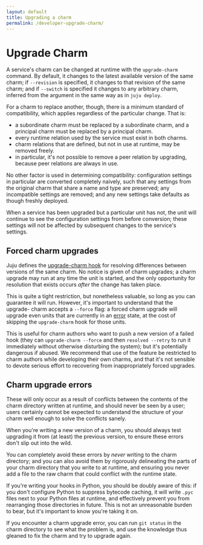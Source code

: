 ```yaml
---
layout: default
title: Upgrading a charm  
permalink: /developer-upgrade-charm/
---
```


# Upgrade Charm

A service's charm can be changed at runtime with the `upgrade-charm` command. By
default, it changes to the latest available version of the same charm; if
`--revision` is specified, it changes to that revision of the same charm; and if
`--switch` is specified it changes to any arbitrary charm, inferred from the
argument in the same way as in `juju deploy`.

For a charm to replace another, though, there is a minimum standard of
compatibility, which applies regardless of the particular change. That is:

  - a subordinate charm must be replaced by a subordinate charm, and a principal
    charm must be replaced by a principal charm.
  - every runtime relation used by the service must exist in both charms.
  - charm relations that are defined, but not in use at runtime, may be removed
    freely.
  - in particular, it's not possible to remove a peer relation by upgrading,
    because peer relations are always in use.

No other factor is used in determining compatibility: configuration settings in
particular are converted completely naively, such that any settings from the
original charm that share a name and type are preserved; any incompatible
settings are removed; and any new settings take defaults as though freshly
deployed.

When a service has been upgraded but a particular unit has not, the unit will
continue to see the configuration settings from before conversion; these
settings will not be affected by subsequent changes to the service's settings.

## Forced charm upgrades

Juju defines the [upgrade-charm hook](reference-charm-hooks.html#upgrade-charm)
for resolving differences between versions of the same charm. No notice is given
of charm upgrades; a charm upgrade may run at any time the unit is started, and
the only opportunity for resolution that exists occurs *after* the change has
taken place.

This is quite a tight restriction, but nonetheless valuable, so long as you can
guarantee it will run. However, it's important to understand that the upgrade-
charm accepts a `--force` flag: a forced charm upgrade will upgrade even units
that are currently in an [error](./authors-hook-errors.html) state, at the cost
of skipping the `upgrade-charm` hook for those units.

This is useful for charm authors who want to push a new version of a failed hook
(they can `upgrade-charm --force` and then `resolved --retry` to run it
immediately without otherwise disturbing the system); but it's potentially
dangerous if abused. We recommend that use of the feature be restricted to charm
authors while developing their own charms, and that it's not sensible to devote
serious effort to recovering from inappropriately forced upgrades.

## Charm upgrade errors

These will only occur as a result of conflicts between the contents of the charm
directory written at runtime, and should never be seen by a user; users
certainly cannot be expected to understand the structure of your charm well
enough to solve the conflicts sanely.

When you're writing a new version of a charm, you should always test upgrading
it from (at least) the previous version, to ensure these errors don't slip out
into the wild.

You can completely avoid these errors by _never_ writing to the charm directory;
and you can also avoid them by rigorously delineating the parts of your charm
directory that you write to at runtime, and ensuring you never add a file to the
raw charm that could conflict with the runtime state.

If you're writing your hooks in Python, you should be doubly aware of this: if
you don't configure Python to suppress bytecode caching, it will write `.pyc`
files next to your Python files at runtime, and effectively prevent you from
rearranging those directories in future. This is not an unreasonable burden to
bear, but it's important to know you're taking it on.

If you encounter a charm upgrade error, you can run `git status` in the charm
directory to see what the problem is, and use the knowledge thus gleaned to fix
the charm and try to upgrade again.